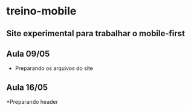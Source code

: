 # treino-mobile
Site experimental para trabalhar o mobile-first
---
## Aula 09/05

* Preparando os arquivos do site

## Aula 16/05

*Preparando header
